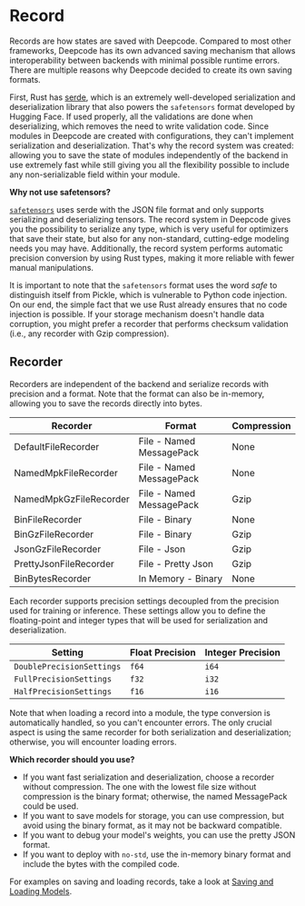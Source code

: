 # Record

Records are how states are saved with Deepcode. Compared to most other frameworks, Deepcode has its own
advanced saving mechanism that allows interoperability between backends with minimal possible
runtime errors. There are multiple reasons why Deepcode decided to create its own saving formats.

First, Rust has [serde](https://serde.rs/), which is an extremely well-developed serialization and
deserialization library that also powers the `safetensors` format developed by Hugging Face. If used
properly, all the validations are done when deserializing, which removes the need to write
validation code. Since modules in Deepcode are created with configurations, they can't implement
serialization and deserialization. That's why the record system was created: allowing you to save
the state of modules independently of the backend in use extremely fast while still giving you all
the flexibility possible to include any non-serializable field within your module.

**Why not use safetensors?**

[`safetensors`](https://github.com/huggingface/safetensors) uses serde with the JSON file format and
only supports serializing and deserializing tensors. The record system in Deepcode gives you the
possibility to serialize any type, which is very useful for optimizers that save their state, but
also for any non-standard, cutting-edge modeling needs you may have. Additionally, the record system
performs automatic precision conversion by using Rust types, making it more reliable with fewer
manual manipulations.

It is important to note that the `safetensors` format uses the word _safe_ to distinguish itself
from Pickle, which is vulnerable to Python code injection. On our end, the simple fact that we use
Rust already ensures that no code injection is possible. If your storage mechanism doesn't handle
data corruption, you might prefer a recorder that performs checksum validation (i.e., any recorder
with Gzip compression).

## Recorder

Recorders are independent of the backend and serialize records with precision and a format. Note
that the format can also be in-memory, allowing you to save the records directly into bytes.

| Recorder               | Format                   | Compression |
| ---------------------- | ------------------------ | ----------- |
| DefaultFileRecorder    | File - Named MessagePack | None        |
| NamedMpkFileRecorder   | File - Named MessagePack | None        |
| NamedMpkGzFileRecorder | File - Named MessagePack | Gzip        |
| BinFileRecorder        | File - Binary            | None        |
| BinGzFileRecorder      | File - Binary            | Gzip        |
| JsonGzFileRecorder     | File - Json              | Gzip        |
| PrettyJsonFileRecorder | File - Pretty Json       | Gzip        |
| BinBytesRecorder       | In Memory - Binary       | None        |

Each recorder supports precision settings decoupled from the precision used for training or
inference. These settings allow you to define the floating-point and integer types that will be used
for serialization and deserialization.

| Setting                   | Float Precision | Integer Precision |
| ------------------------- | --------------- | ----------------- |
| `DoublePrecisionSettings` | `f64`           | `i64`             |
| `FullPrecisionSettings`   | `f32`           | `i32`             |
| `HalfPrecisionSettings`   | `f16`           | `i16`             |

Note that when loading a record into a module, the type conversion is automatically handled, so you
can't encounter errors. The only crucial aspect is using the same recorder for both serialization
and deserialization; otherwise, you will encounter loading errors.

**Which recorder should you use?**

- If you want fast serialization and deserialization, choose a recorder without compression. The one
  with the lowest file size without compression is the binary format; otherwise, the named
  MessagePack could be used.
- If you want to save models for storage, you can use compression, but avoid using the binary
  format, as it may not be backward compatible.
- If you want to debug your model's weights, you can use the pretty JSON format.
- If you want to deploy with `no-std`, use the in-memory binary format and include the bytes with
  the compiled code.

For examples on saving and loading records, take a look at
[Saving and Loading Models](../saving-and-loading.md).
